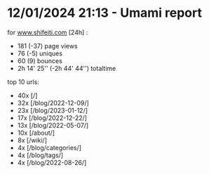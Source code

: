 # 12/01/2024 21:13 - Umami report
for www.shifeiti.com [24h] :

 - 181 (-37) page views
 - 76 (-5) uniques
 - 60 (9) bounces
 - 2h 14' 25'' (-2h 44' 44'') totaltime


top 10 urls:
 - 40x [/]
 - 32x [/blog/2022-12-09/]
 - 23x [/blog/2023-01-12/]
 - 17x [/blog/2022-12-22/]
 - 13x [/blog/2022-05-07/]
 - 10x [/about/]
 - 8x [/wiki/]
 - 4x [/blog/categories/]
 - 4x [/blog/tags/]
 - 4x [/blog/2022-08-26/]


